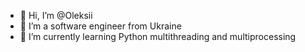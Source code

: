 - 👋 Hi, I’m @Oleksii
- 👀 I’m a software engineer from Ukraine
- 🌱 I’m currently learning Python multithreading and multiprocessing

<!---
Greeengooo/Greeengooo is a ✨ special ✨ repository because its `README.md` (this file) appears on your GitHub profile.
You can click the Preview link to take a look at your changes.
--->
